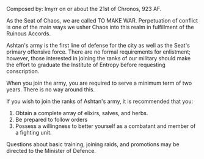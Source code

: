 Composed by: Imyrr on or about the 21st of Chronos, 923 AF.

As the Seat of Chaos, we are called TO MAKE WAR. Perpetuation of
conflict is one of the main ways we usher Chaos into this realm in
fulfillment of the Ruinous Accords.

Ashtan's army is the first line of defense for the city as well as the
Seat's primary offensive force. There are no formal requirements for
enlistment; however, those interested in joining the ranks of our
military should make the effort to graduate the Institute of Entropy
before requesting conscription.

When you join the army, you are required to serve a minimum term of two
years. There is no way around this.


If you wish to join the ranks of Ashtan's army, it is recommended that
you:

1. Obtain a complete array of elixirs, salves, and herbs.
2. Be prepared to follow orders
3. Possess a willingness to better yourself as a combatant and
   member of a fighting unit.

Questions about basic training, joining raids, and promotions may be
directed to the Minister of Defence.
